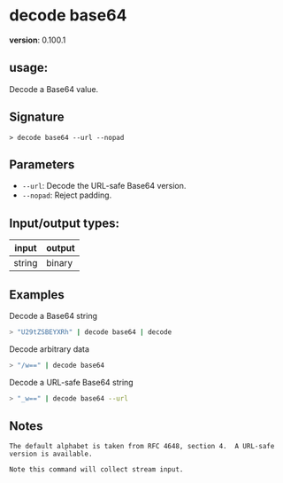 # decode base64

**version**: 0.100.1

## **usage**:

Decode a Base64 value.

## Signature

`> decode base64 --url --nopad`

## Parameters

- `--url`: Decode the URL-safe Base64 version.
- `--nopad`: Reject padding.

## Input/output types:

| input  | output |
| ------ | ------ |
| string | binary |

## Examples

Decode a Base64 string

```bash
> "U29tZSBEYXRh" | decode base64 | decode
```

Decode arbitrary data

```bash
> "/w==" | decode base64
```

Decode a URL-safe Base64 string

```bash
> "_w==" | decode base64 --url
```

## Notes

```text
The default alphabet is taken from RFC 4648, section 4.  A URL-safe version is available.

Note this command will collect stream input.
```
